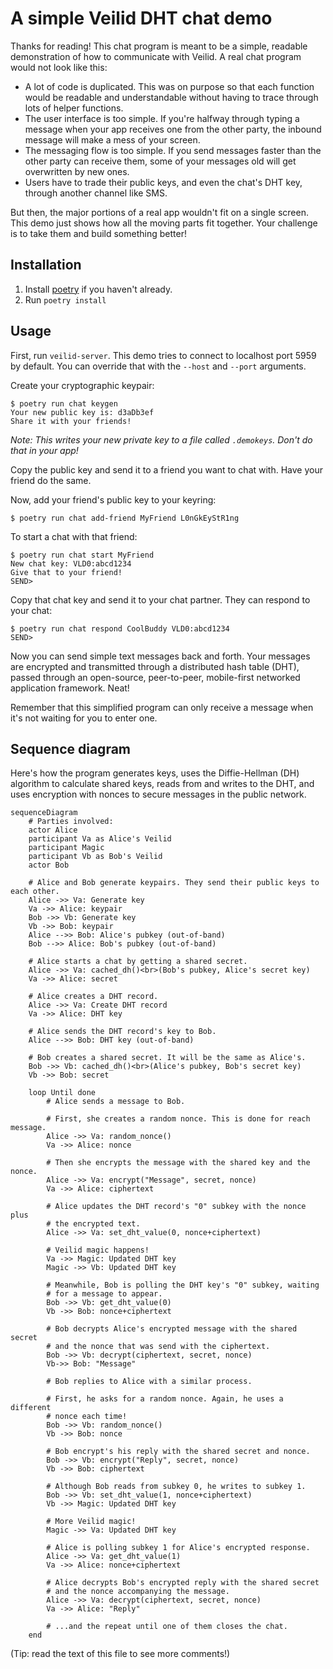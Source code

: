 # A simple Veilid DHT chat demo

Thanks for reading! This chat program is meant to be a simple, readable demonstration of how to communicate with Veilid. A real chat program would not look like this:

- A lot of code is duplicated. This was on purpose so that each function would be readable and understandable without having to trace through lots of helper functions.
- The user interface is too simple. If you're halfway through typing a message when your app receives one from the other party, the inbound message will make a mess of your screen.
- The messaging flow is too simple. If you send messages faster than the other party can receive them, some of your messages old will get overwritten by new ones.
- Users have to trade their public keys, and even the chat's DHT key, through another channel like SMS.

But then, the major portions of a real app wouldn't fit on a single screen. This demo just shows how all the moving parts fit together. Your challenge is to take them and build something better!

## Installation

1. Install [poetry](https://python-poetry.org) if you haven't already.
2. Run `poetry install`

## Usage

First, run `veilid-server`. This demo tries to connect to localhost port 5959 by default. You can override that with the `--host` and `--port` arguments.

Create your cryptographic keypair:

```console
$ poetry run chat keygen
Your new public key is: d3aDb3ef
Share it with your friends!
```

_Note: This writes your new private key to a file called `.demokeys`. Don't do that in your app!_

Copy the public key and send it to a friend you want to chat with. Have your friend do the same.

Now, add your friend's public key to your keyring:

```console
$ poetry run chat add-friend MyFriend L0nGkEyStR1ng
```

To start a chat with that friend:

```console
$ poetry run chat start MyFriend
New chat key: VLD0:abcd1234
Give that to your friend!
SEND>
```

Copy that chat key and send it to your chat partner. They can respond to your chat:

```console
$ poetry run chat respond CoolBuddy VLD0:abcd1234
SEND>
```

Now you can send simple text messages back and forth. Your messages are encrypted and transmitted through a distributed hash table (DHT), passed through an open-source, peer-to-peer, mobile-first networked application framework. Neat!

Remember that this simplified program can only receive a message when it's not waiting for you to enter one.

## Sequence diagram

Here's how the program generates keys, uses the Diffie-Hellman (DH) algorithm to calculate shared keys, reads from and writes to the DHT, and uses encryption with nonces to secure messages in the public network.

<!--use:mermaid-->

```mermaid
sequenceDiagram
    # Parties involved:
    actor Alice
    participant Va as Alice's Veilid
    participant Magic
    participant Vb as Bob's Veilid
    actor Bob

    # Alice and Bob generate keypairs. They send their public keys to each other.
    Alice ->> Va: Generate key
    Va ->> Alice: keypair
    Bob ->> Vb: Generate key
    Vb ->> Bob: keypair
    Alice -->> Bob: Alice's pubkey (out-of-band)
    Bob -->> Alice: Bob's pubkey (out-of-band)

    # Alice starts a chat by getting a shared secret.
    Alice ->> Va: cached_dh()<br>(Bob's pubkey, Alice's secret key)
    Va ->> Alice: secret

    # Alice creates a DHT record.
    Alice ->> Va: Create DHT record
    Va ->> Alice: DHT key

    # Alice sends the DHT record's key to Bob.
    Alice -->> Bob: DHT key (out-of-band)

    # Bob creates a shared secret. It will be the same as Alice's.
    Bob ->> Vb: cached_dh()<br>(Alice's pubkey, Bob's secret key)
    Vb ->> Bob: secret

    loop Until done
        # Alice sends a message to Bob.

        # First, she creates a random nonce. This is done for reach message.
        Alice ->> Va: random_nonce()
        Va ->> Alice: nonce

        # Then she encrypts the message with the shared key and the nonce.
        Alice ->> Va: encrypt("Message", secret, nonce)
        Va ->> Alice: ciphertext

        # Alice updates the DHT record's "0" subkey with the nonce plus
        # the encrypted text.
        Alice ->> Va: set_dht_value(0, nonce+ciphertext)

        # Veilid magic happens!
        Va ->> Magic: Updated DHT key
        Magic ->> Vb: Updated DHT key

        # Meanwhile, Bob is polling the DHT key's "0" subkey, waiting
        # for a message to appear.
        Bob ->> Vb: get_dht_value(0)
        Vb ->> Bob: nonce+ciphertext

        # Bob decrypts Alice's encrypted message with the shared secret
        # and the nonce that was send with the ciphertext.
        Bob ->> Vb: decrypt(ciphertext, secret, nonce)
        Vb->> Bob: "Message"

        # Bob replies to Alice with a similar process.

        # First, he asks for a random nonce. Again, he uses a different
        # nonce each time!
        Bob ->> Vb: random_nonce()
        Vb ->> Bob: nonce

        # Bob encrypt's his reply with the shared secret and nonce.
        Bob ->> Vb: encrypt("Reply", secret, nonce)
        Vb ->> Bob: ciphertext

        # Although Bob reads from subkey 0, he writes to subkey 1.
        Bob ->> Vb: set_dht_value(1, nonce+ciphertext)
        Vb ->> Magic: Updated DHT key

        # More Veilid magic!
        Magic ->> Va: Updated DHT key

        # Alice is polling subkey 1 for Alice's encrypted response.
        Alice ->> Va: get_dht_value(1)
        Va ->> Alice: nonce+ciphertext

        # Alice decrypts Bob's encrypted reply with the shared secret
        # and the nonce accompanying the message.
        Alice ->> Va: decrypt(ciphertext, secret, nonce)
        Va ->> Alice: "Reply"

        # ...and the repeat until one of them closes the chat.
    end
```

(Tip: read the text of this file to see more comments!)
